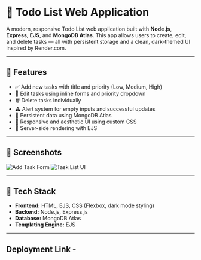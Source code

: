 # 📝 Todo List Web Application

A modern, responsive Todo List web application built with **Node.js**, **Express**, **EJS**, and **MongoDB Atlas**. This app allows users to create, edit, and delete tasks — all with persistent storage and a clean, dark-themed UI inspired by Render.com.

---

## 🚀 Features

- ✅ Add new tasks with title and priority (Low, Medium, High)
- 📝 Edit tasks using inline forms and priority dropdown
- 🗑️ Delete tasks individually
- ⚠️ Alert system for empty inputs and successful updates
- 💾 Persistent data using MongoDB Atlas
- 🎨 Responsive and aesthetic UI using custom CSS
- 🔄 Server-side rendering with EJS

---

## 📸 Screenshots

<img src="https://via.placeholder.com/700x300?text=Add+Task+Form+UI" alt="Add Task Form"/>
<img src="https://via.placeholder.com/700x300?text=Task+List+UI" alt="Task List UI"/>

---

## 🧰 Tech Stack

- **Frontend:** HTML, EJS, CSS (Flexbox, dark mode styling)
- **Backend:** Node.js, Express.js
- **Database:** MongoDB Atlas
- **Templating Engine:** EJS

---

## Deployment Link - 


